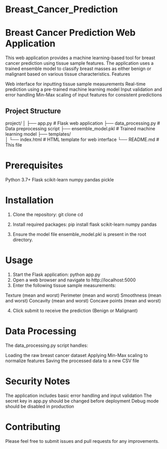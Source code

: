 # Breast_Cancer_Prediction
# Breast Cancer Prediction Web Application
This web application provides a machine learning-based tool for breast cancer prediction using tissue sample features. The application uses a trained ensemble model to classify breast masses as either benign or malignant based on various tissue characteristics.
Features

Web interface for inputting tissue sample measurements
Real-time prediction using a pre-trained machine learning model
Input validation and error handling
Min-Max scaling of input features for consistent predictions

## Project Structure
project/
│
├── app.py                 # Flask web application
├── data_processing.py     # Data preprocessing script
├── ensemble_model.pkl     # Trained machine learning model
├── templates/            
│   └── index.html        # HTML template for web interface
└── README.md             # This file

# Prerequisites

Python 3.7+
Flask
scikit-learn
numpy
pandas
pickle

# Installation

1. Clone the repository:
git clone <repository-url>
cd <project-directory>

2. Install required packages:
pip install flask scikit-learn numpy pandas

3. Ensure the model file ensemble_model.pkl is present in the root directory.

# Usage

1. Start the Flask application:
   python app.py
2. Open a web browser and navigate to http://localhost:5000
3. Enter the following tissue sample measurements:

Texture (mean and worst)
Perimeter (mean and worst)
Smoothness (mean and worst)
Concavity (mean and worst)
Concave points (mean and worst)


4. Click submit to receive the prediction (Benign or Malignant)

# Data Processing
The data_processing.py script handles:

Loading the raw breast cancer dataset
Applying Min-Max scaling to normalize features
Saving the processed data to a new CSV file

# Security Notes

The application includes basic error handling and input validation
The secret key in app.py should be changed before deployment
Debug mode should be disabled in production

# Contributing
Please feel free to submit issues and pull requests for any improvements.   
